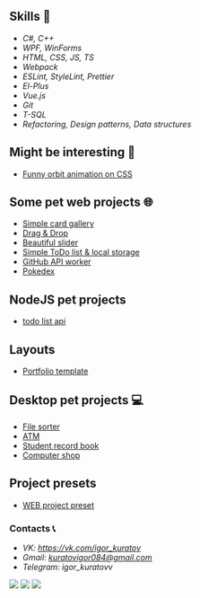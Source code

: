 ## Skills 🧠
 - *C#, C++*
 - *WPF, WinForms*
 - *HTML, CSS, JS, TS*
 - *Webpack*
 - *ESLint, StyleLint, Prettier*
 - *El-Plus*
 - *Vue.js*
 - *Git*
 - *T-SQL*
 - *Refactoring, Design patterns, Data structures*

## Might be interesting 🍒
 - [Funny orbit animation on CSS](https://kuratovigor.github.io/figuresorbit.github.io/)

## Some pet web projects 🌐
 - [Simple card gallery](https://kuratovigor.github.io/card-gallery/)
 - [Drag & Drop](https://kuratovigor.github.io/drag-and-drop/)
 - [Beautiful slider](https://kuratovigor.github.io/slider/)
 - [Simple ToDo list & local storage](https://kuratovigor.github.io/todoListJS.github.io/)
 - [GitHub API worker](https://kuratovigor.github.io/github-users-worker/)
 - [Pokedex](https://github.com/KuratovIgor/pokedex)
 
 ## NodeJS pet projects
  - [todo list api](https://todoexpressss.herokuapp.com/)
  
  ## Layouts
   - [Portfolio template](https://kuratovigor.github.io/portfolioDemo.github.io/)

## Desktop pet projects 💻
 - [File sorter](https://github.com/KuratovIgor/FileSorter3000)
 - [ATM](https://github.com/KuratovIgor/Cash-Machine)
 - [Student record book](https://github.com/KuratovIgor/Record_book)
 - [Computer shop](https://github.com/KuratovIgor/SCN)
 
## Project presets
 - [WEB project preset](https://github.com/KuratovIgor/web-project-preset)


### Contacts 📞
 - *VK: https://vk.com/igor_kuratov*
 - *Gmail: kuratovigor084@gmail.com*
 - *Telegram: igor_kuratovv*


![](https://github-profile-summary-cards.vercel.app/api/cards/profile-details?username=KuratovIgor&theme=solarized_dark)
![](https://github-profile-summary-cards.vercel.app/api/cards/repos-per-language?username=KuratovIgor&theme=solarized_dark)
![](https://github-profile-summary-cards.vercel.app/api/cards/stats?username=KuratovIgor&theme=solarized_dark)
